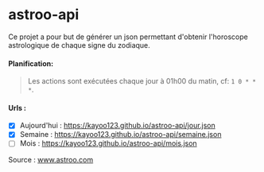 # astroo-api

Ce projet a pour but de générer un json permettant d'obtenir l'horoscope astrologique de chaque signe du zodiaque.

#### Planification:
> Les actions sont exécutées chaque jour à 01h00 du matin, cf: `1 0 * * *`.

#### Urls :
- [x] Aujourd'hui : https://kayoo123.github.io/astroo-api/jour.json
- [x] Semaine : https://kayoo123.github.io/astroo-api/semaine.json
- [ ] Mois : https://kayoo123.github.io/astroo-api/mois.json

Source : www.astroo.com
